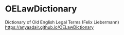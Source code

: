 # OELawDictionary
Dictionary of Old English Legal Terms (Felix Liebermann) 
https://anyaadair.github.io/OELawDictionary
